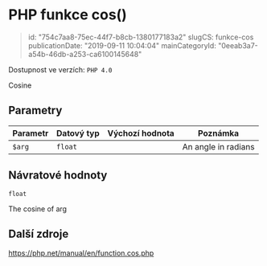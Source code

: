 PHP funkce cos()
================================

> id: "754c7aa8-75ec-44f7-b8cb-1380177183a2"
> slugCS: funkce-cos
> publicationDate: "2019-09-11 10:04:04"
> mainCategoryId: "0eeab3a7-a54b-46db-a253-ca6100145648"

Dostupnost ve verzích: `PHP 4.0`

Cosine


Parametry
--------------

| Parametr | Datový typ | Výchozí hodnota | Poznámka |
|-----|-----|-----|-----|
| `$arg` | `float` |  | An angle in radians |


Návratové hodnoty
----------------

`float`

The cosine of arg

Další zdroje
------------

https://php.net/manual/en/function.cos.php
